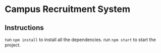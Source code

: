 # Campus Recruitment System

## Instructions

run `npm install` to install all the dependencies.
run `npm start` to start the project.